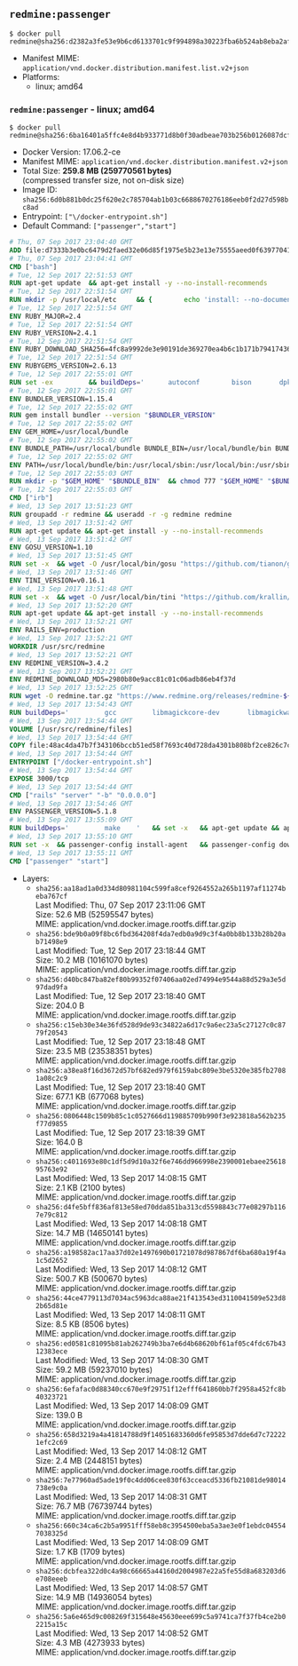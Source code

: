 ## `redmine:passenger`

```console
$ docker pull redmine@sha256:d2382a3fe53e9b6cd6133701c9f994898a30223fba6b524ab8eba2af34fc8f41
```

-	Manifest MIME: `application/vnd.docker.distribution.manifest.list.v2+json`
-	Platforms:
	-	linux; amd64

### `redmine:passenger` - linux; amd64

```console
$ docker pull redmine@sha256:6ba16401a5ffc4e8d4b933771d8b0f30adbeae703b256b0126087dcfa6e4b1c4
```

-	Docker Version: 17.06.2-ce
-	Manifest MIME: `application/vnd.docker.distribution.manifest.v2+json`
-	Total Size: **259.8 MB (259770561 bytes)**  
	(compressed transfer size, not on-disk size)
-	Image ID: `sha256:6d0b881b0dc25f620e2c785704ab1b03c6688670276186eeb0f2d27d598bc8ad`
-	Entrypoint: `["\/docker-entrypoint.sh"]`
-	Default Command: `["passenger","start"]`

```dockerfile
# Thu, 07 Sep 2017 23:04:40 GMT
ADD file:d7333b3e0bc6479d2faed32e06d85f1975e5b23e13e75555aeed0f639770413b in / 
# Thu, 07 Sep 2017 23:04:41 GMT
CMD ["bash"]
# Tue, 12 Sep 2017 22:51:53 GMT
RUN apt-get update 	&& apt-get install -y --no-install-recommends 		bzip2 		ca-certificates 		libffi-dev 		libgdbm3 		libssl-dev 		libyaml-dev 		procps 		zlib1g-dev 	&& rm -rf /var/lib/apt/lists/*
# Tue, 12 Sep 2017 22:51:54 GMT
RUN mkdir -p /usr/local/etc 	&& { 		echo 'install: --no-document'; 		echo 'update: --no-document'; 	} >> /usr/local/etc/gemrc
# Tue, 12 Sep 2017 22:51:54 GMT
ENV RUBY_MAJOR=2.4
# Tue, 12 Sep 2017 22:51:54 GMT
ENV RUBY_VERSION=2.4.1
# Tue, 12 Sep 2017 22:51:54 GMT
ENV RUBY_DOWNLOAD_SHA256=4fc8a9992de3e90191de369270ea4b6c1b171b7941743614cc50822ddc1fe654
# Tue, 12 Sep 2017 22:51:54 GMT
ENV RUBYGEMS_VERSION=2.6.13
# Tue, 12 Sep 2017 22:55:01 GMT
RUN set -ex 		&& buildDeps=' 		autoconf 		bison 		dpkg-dev 		gcc 		libbz2-dev 		libgdbm-dev 		libglib2.0-dev 		libncurses-dev 		libreadline-dev 		libxml2-dev 		libxslt-dev 		make 		ruby 		wget 		xz-utils 	' 	&& apt-get update 	&& apt-get install -y --no-install-recommends $buildDeps 	&& rm -rf /var/lib/apt/lists/* 		&& wget -O ruby.tar.xz "https://cache.ruby-lang.org/pub/ruby/${RUBY_MAJOR%-rc}/ruby-$RUBY_VERSION.tar.xz" 	&& echo "$RUBY_DOWNLOAD_SHA256 *ruby.tar.xz" | sha256sum -c - 		&& mkdir -p /usr/src/ruby 	&& tar -xJf ruby.tar.xz -C /usr/src/ruby --strip-components=1 	&& rm ruby.tar.xz 		&& cd /usr/src/ruby 		&& { 		echo '#define ENABLE_PATH_CHECK 0'; 		echo; 		cat file.c; 	} > file.c.new 	&& mv file.c.new file.c 		&& autoconf 	&& gnuArch="$(dpkg-architecture --query DEB_BUILD_GNU_TYPE)" 	&& ./configure 		--build="$gnuArch" 		--disable-install-doc 		--enable-shared 	&& make -j "$(nproc)" 	&& make install 		&& dpkg-query --show --showformat '${package}\n' 		| grep -P '^libreadline\d+$' 		| xargs apt-mark manual 	&& apt-get purge -y --auto-remove $buildDeps 	&& cd / 	&& rm -r /usr/src/ruby 		&& gem update --system "$RUBYGEMS_VERSION"
# Tue, 12 Sep 2017 22:55:01 GMT
ENV BUNDLER_VERSION=1.15.4
# Tue, 12 Sep 2017 22:55:02 GMT
RUN gem install bundler --version "$BUNDLER_VERSION"
# Tue, 12 Sep 2017 22:55:02 GMT
ENV GEM_HOME=/usr/local/bundle
# Tue, 12 Sep 2017 22:55:02 GMT
ENV BUNDLE_PATH=/usr/local/bundle BUNDLE_BIN=/usr/local/bundle/bin BUNDLE_SILENCE_ROOT_WARNING=1 BUNDLE_APP_CONFIG=/usr/local/bundle
# Tue, 12 Sep 2017 22:55:02 GMT
ENV PATH=/usr/local/bundle/bin:/usr/local/sbin:/usr/local/bin:/usr/sbin:/usr/bin:/sbin:/bin
# Tue, 12 Sep 2017 22:55:03 GMT
RUN mkdir -p "$GEM_HOME" "$BUNDLE_BIN" 	&& chmod 777 "$GEM_HOME" "$BUNDLE_BIN"
# Tue, 12 Sep 2017 22:55:03 GMT
CMD ["irb"]
# Wed, 13 Sep 2017 13:51:23 GMT
RUN groupadd -r redmine && useradd -r -g redmine redmine
# Wed, 13 Sep 2017 13:51:42 GMT
RUN apt-get update && apt-get install -y --no-install-recommends 		ca-certificates 		wget 	&& rm -rf /var/lib/apt/lists/*
# Wed, 13 Sep 2017 13:51:42 GMT
ENV GOSU_VERSION=1.10
# Wed, 13 Sep 2017 13:51:45 GMT
RUN set -x 	&& wget -O /usr/local/bin/gosu "https://github.com/tianon/gosu/releases/download/$GOSU_VERSION/gosu-$(dpkg --print-architecture)" 	&& wget -O /usr/local/bin/gosu.asc "https://github.com/tianon/gosu/releases/download/$GOSU_VERSION/gosu-$(dpkg --print-architecture).asc" 	&& export GNUPGHOME="$(mktemp -d)" 	&& gpg --keyserver ha.pool.sks-keyservers.net --recv-keys B42F6819007F00F88E364FD4036A9C25BF357DD4 	&& gpg --batch --verify /usr/local/bin/gosu.asc /usr/local/bin/gosu 	&& rm -r "$GNUPGHOME" /usr/local/bin/gosu.asc 	&& chmod +x /usr/local/bin/gosu 	&& gosu nobody true
# Wed, 13 Sep 2017 13:51:46 GMT
ENV TINI_VERSION=v0.16.1
# Wed, 13 Sep 2017 13:51:48 GMT
RUN set -x 	&& wget -O /usr/local/bin/tini "https://github.com/krallin/tini/releases/download/$TINI_VERSION/tini-$(dpkg --print-architecture)" 	&& wget -O /usr/local/bin/tini.asc "https://github.com/krallin/tini/releases/download/$TINI_VERSION/tini-$(dpkg --print-architecture).asc" 	&& export GNUPGHOME="$(mktemp -d)" 	&& gpg --keyserver ha.pool.sks-keyservers.net --recv-keys 6380DC428747F6C393FEACA59A84159D7001A4E5 	&& gpg --batch --verify /usr/local/bin/tini.asc /usr/local/bin/tini 	&& rm -r "$GNUPGHOME" /usr/local/bin/tini.asc 	&& chmod +x /usr/local/bin/tini 	&& tini -h
# Wed, 13 Sep 2017 13:52:20 GMT
RUN apt-get update && apt-get install -y --no-install-recommends 		imagemagick 		libmysqlclient18 		libpq5 		libsqlite3-0 				bzr 		git 		mercurial 		openssh-client 		subversion 	&& rm -rf /var/lib/apt/lists/*
# Wed, 13 Sep 2017 13:52:21 GMT
ENV RAILS_ENV=production
# Wed, 13 Sep 2017 13:52:21 GMT
WORKDIR /usr/src/redmine
# Wed, 13 Sep 2017 13:52:21 GMT
ENV REDMINE_VERSION=3.4.2
# Wed, 13 Sep 2017 13:52:21 GMT
ENV REDMINE_DOWNLOAD_MD5=2980b80e9acc81c01c06adb86eb4f37d
# Wed, 13 Sep 2017 13:52:25 GMT
RUN wget -O redmine.tar.gz "https://www.redmine.org/releases/redmine-${REDMINE_VERSION}.tar.gz" 	&& echo "$REDMINE_DOWNLOAD_MD5 redmine.tar.gz" | md5sum -c - 	&& tar -xvf redmine.tar.gz --strip-components=1 	&& rm redmine.tar.gz files/delete.me log/delete.me 	&& mkdir -p tmp/pdf public/plugin_assets 	&& chown -R redmine:redmine ./
# Wed, 13 Sep 2017 13:54:43 GMT
RUN buildDeps=' 		gcc 		libmagickcore-dev 		libmagickwand-dev 		libmysqlclient-dev 		libpq-dev 		libsqlite3-dev 		make 		patch 	' 	&& set -ex 	&& apt-get update && apt-get install -y $buildDeps --no-install-recommends 	&& rm -rf /var/lib/apt/lists/* 	&& bundle install --without development test 	&& for adapter in mysql2 postgresql sqlite3; do 		echo "$RAILS_ENV:" > ./config/database.yml; 		echo "  adapter: $adapter" >> ./config/database.yml; 		bundle install --without development test; 		cp Gemfile.lock "Gemfile.lock.${adapter}"; 	done 	&& rm ./config/database.yml 	&& apt-get purge -y --auto-remove $buildDeps
# Wed, 13 Sep 2017 13:54:44 GMT
VOLUME [/usr/src/redmine/files]
# Wed, 13 Sep 2017 13:54:44 GMT
COPY file:48ac4da47b7f343106bccb51ed58f7693c40d728da4301b808bf2ce826c7c41d in / 
# Wed, 13 Sep 2017 13:54:44 GMT
ENTRYPOINT ["/docker-entrypoint.sh"]
# Wed, 13 Sep 2017 13:54:44 GMT
EXPOSE 3000/tcp
# Wed, 13 Sep 2017 13:54:44 GMT
CMD ["rails" "server" "-b" "0.0.0.0"]
# Wed, 13 Sep 2017 13:54:46 GMT
ENV PASSENGER_VERSION=5.1.8
# Wed, 13 Sep 2017 13:55:09 GMT
RUN buildDeps=' 		make 	' 	&& set -x 	&& apt-get update && apt-get install -y --no-install-recommends $buildDeps && rm -rf /var/lib/apt/lists/* 	&& gem install passenger --version "$PASSENGER_VERSION" 	&& apt-get purge -y --auto-remove $buildDeps
# Wed, 13 Sep 2017 13:55:10 GMT
RUN set -x 	&& passenger-config install-agent 	&& passenger-config download-nginx-engine
# Wed, 13 Sep 2017 13:55:11 GMT
CMD ["passenger" "start"]
```

-	Layers:
	-	`sha256:aa18ad1a0d334d80981104c599fa8cef9264552a265b1197af11274beba767cf`  
		Last Modified: Thu, 07 Sep 2017 23:11:06 GMT  
		Size: 52.6 MB (52595547 bytes)  
		MIME: application/vnd.docker.image.rootfs.diff.tar.gzip
	-	`sha256:bde9b0a09f8bc6fbd364208f4da7edb0a9d9c3f4a0bb8b133b28b20ab71498e9`  
		Last Modified: Tue, 12 Sep 2017 23:18:44 GMT  
		Size: 10.2 MB (10161070 bytes)  
		MIME: application/vnd.docker.image.rootfs.diff.tar.gzip
	-	`sha256:d40bc847ba82ef80b99352f07406aa02ed74994e9544a88d529a3e5d97dad9fa`  
		Last Modified: Tue, 12 Sep 2017 23:18:40 GMT  
		Size: 204.0 B  
		MIME: application/vnd.docker.image.rootfs.diff.tar.gzip
	-	`sha256:c15eb30e34e36fd528d9de93c34822a6d17c9a6ec23a5c27127c0c8779f20543`  
		Last Modified: Tue, 12 Sep 2017 23:18:48 GMT  
		Size: 23.5 MB (23538351 bytes)  
		MIME: application/vnd.docker.image.rootfs.diff.tar.gzip
	-	`sha256:a38ea8f16d3672d57bf682ed979f6159abc809e3be5320e385fb27081a08c2c9`  
		Last Modified: Tue, 12 Sep 2017 23:18:40 GMT  
		Size: 677.1 KB (677068 bytes)  
		MIME: application/vnd.docker.image.rootfs.diff.tar.gzip
	-	`sha256:0806448c1509b85c1c0527666d119885709b990f3e923818a562b235f77d9855`  
		Last Modified: Tue, 12 Sep 2017 23:18:39 GMT  
		Size: 164.0 B  
		MIME: application/vnd.docker.image.rootfs.diff.tar.gzip
	-	`sha256:c4011693e80c1df5d9d10a32f6e746dd966998e2390001ebaee2561895763e92`  
		Last Modified: Wed, 13 Sep 2017 14:08:15 GMT  
		Size: 2.1 KB (2100 bytes)  
		MIME: application/vnd.docker.image.rootfs.diff.tar.gzip
	-	`sha256:d4fe5bff836af813e58ed70dda851ba313cd5598843c77e08297b1167e79c812`  
		Last Modified: Wed, 13 Sep 2017 14:08:18 GMT  
		Size: 14.7 MB (14650141 bytes)  
		MIME: application/vnd.docker.image.rootfs.diff.tar.gzip
	-	`sha256:a198582ac17aa37d02e1497690b01721078d987867df6ba680a19f4a1c5d2652`  
		Last Modified: Wed, 13 Sep 2017 14:08:12 GMT  
		Size: 500.7 KB (500670 bytes)  
		MIME: application/vnd.docker.image.rootfs.diff.tar.gzip
	-	`sha256:44ce4779113d7034ac5963dca88ae21f413543ed3110041509e523d82b65d81e`  
		Last Modified: Wed, 13 Sep 2017 14:08:11 GMT  
		Size: 8.5 KB (8506 bytes)  
		MIME: application/vnd.docker.image.rootfs.diff.tar.gzip
	-	`sha256:ed0581c81095b81ab262749b3ba7e6d4b68620bf61af05c4fdc67b4312383ece`  
		Last Modified: Wed, 13 Sep 2017 14:08:30 GMT  
		Size: 59.2 MB (59237010 bytes)  
		MIME: application/vnd.docker.image.rootfs.diff.tar.gzip
	-	`sha256:6efafac0d88340cc670e9f29751f12efff641860bb7f2958a452fc8b40323721`  
		Last Modified: Wed, 13 Sep 2017 14:08:09 GMT  
		Size: 139.0 B  
		MIME: application/vnd.docker.image.rootfs.diff.tar.gzip
	-	`sha256:658d3219a4a41814788d9f14051683360d6fe95853d7dde6d7c722221efc2c69`  
		Last Modified: Wed, 13 Sep 2017 14:08:12 GMT  
		Size: 2.4 MB (2448151 bytes)  
		MIME: application/vnd.docker.image.rootfs.diff.tar.gzip
	-	`sha256:7e77960ad5ade19f0c4dd06cee830f63cceacd5336fb21081de98014738e9c0a`  
		Last Modified: Wed, 13 Sep 2017 14:08:31 GMT  
		Size: 76.7 MB (76739744 bytes)  
		MIME: application/vnd.docker.image.rootfs.diff.tar.gzip
	-	`sha256:660c34ca6c2b5a9951fff58eb8c3954500eba5a3ae3e0f1ebdc045547038325d`  
		Last Modified: Wed, 13 Sep 2017 14:08:09 GMT  
		Size: 1.7 KB (1709 bytes)  
		MIME: application/vnd.docker.image.rootfs.diff.tar.gzip
	-	`sha256:dcbfea322d0c4a98c66665a44160d2004987e22a5fe55d8a683203d6e708eeeb`  
		Last Modified: Wed, 13 Sep 2017 14:08:57 GMT  
		Size: 14.9 MB (14936054 bytes)  
		MIME: application/vnd.docker.image.rootfs.diff.tar.gzip
	-	`sha256:5a6e465d9c008269f315648e45630eee699c5a9741ca7f37fb4ce2b02215a15c`  
		Last Modified: Wed, 13 Sep 2017 14:08:52 GMT  
		Size: 4.3 MB (4273933 bytes)  
		MIME: application/vnd.docker.image.rootfs.diff.tar.gzip
